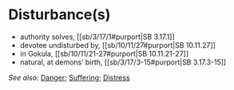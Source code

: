 # Disturbance(s)

* authority solves, [[sb/3/17/1#purport|SB 3.17.1]]
* devotee undisturbed by, [[sb/10/11/27#purport|SB 10.11.27]]
* in Gokula, [[sb/10/11/21-27#purport|SB 10.11.21-27]]
* natural, at demons’ birth, [[sb/3/17/3-15#purport|SB 3.17.3-15]]

*See also:* [Danger](entries/danger.md); [Suffering](entries/sufferings.md); [Distress](entries/distress.md)
